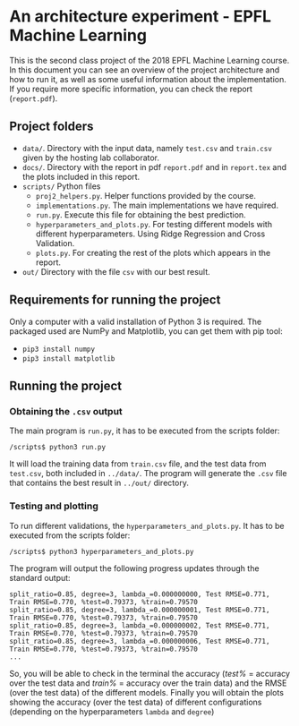 # An architecture experiment - EPFL Machine Learning

This is the second class project of the 2018 EPFL Machine Learning course.
In this document you can see an overview of the project architecture and how to
run it, as well as some useful information about the implementation. If you
require more specific information, you can check the report (`report.pdf`).

## Project folders
* `data/`. Directory with the input data, namely `test.csv` and `train.csv`
given by the hosting lab collaborator.
* `docs/`. Directory with the report in pdf `report.pdf` and in `report.tex`
and the plots included in this report.  
* `scripts/` Python files
    * `proj2_helpers.py`. Helper functions provided by the course.
    * `implementations.py`. The main implementations we have required.
    * `run.py`. Execute this file for obtaining the best prediction.
    * `hyperparameters_and_plots.py`. For testing different models with
    different hyperparameters. Using Ridge Regression and Cross Validation.
    * `plots.py`. For creating the rest of the plots which appears in the report.
* `out/` Directory with the file `csv` with our best result.

## Requirements for running the project

Only a computer with a valid installation of Python 3 is required.
The packaged used are NumPy and Matplotlib, you can get them with pip tool:
* `pip3 install numpy`
* `pip3 install matplotlib`

## Running the project

### Obtaining the `.csv` output
The main program is `run.py`, it has to be executed from the scripts folder:
```
/scripts$ python3 run.py
```
It will load the  training data from `train.csv` file, and the test data from
`test.csv`, both included in `../data/`. The program will generate the `.csv`
file that contains the best result in `../out/` directory.

### Testing and plotting

To run different validations, the `hyperparameters_and_plots.py`. It has to be executed from the scripts folder:
```
/scripts$ python3 hyperparameters_and_plots.py
```
The program will output the following progress updates through the standard output:

```
split_ratio=0.85, degree=3, lambda_=0.000000000, Test RMSE=0.771, Train RMSE=0.770, %test=0.79373, %train=0.79570
split_ratio=0.85, degree=3, lambda_=0.000000001, Test RMSE=0.771, Train RMSE=0.770, %test=0.79373, %train=0.79570
split_ratio=0.85, degree=3, lambda_=0.000000002, Test RMSE=0.771, Train RMSE=0.770, %test=0.79373, %train=0.79570
split_ratio=0.85, degree=3, lambda_=0.000000006, Test RMSE=0.771, Train RMSE=0.770, %test=0.79373, %train=0.79570
...
```
So, you will be able to check in the terminal the accuracy (*test%* = accuracy over the test data and *train%* = accuracy over the train data) and the RMSE (over the test data) of the different models.
Finally you will obtain the plots showing the accuracy (over the test data) of different configurations (depending on the hyperparameters `lambda` and `degree`)
